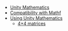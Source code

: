 * [Unity Mathematics](index.md)
* [Compatibility with Mathf](compatibility.md)
* [Using Unity Mathematics](using-mathematics.md)
    * [4×4 matrices](4x4-matrices.md)
